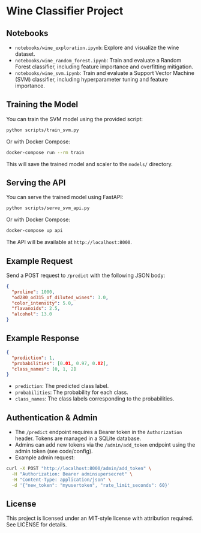 # Wine Classifier Project

## Notebooks
- `notebooks/wine_exploration.ipynb`: Explore and visualize the wine dataset.
- `notebooks/wine_random_forest.ipynb`: Train and evaluate a Random Forest classifier, including feature importance and overfitting mitigation.
- `notebooks/wine_svm.ipynb`: Train and evaluate a Support Vector Machine (SVM) classifier, including hyperparameter tuning and feature importance.

## Training the Model

You can train the SVM model using the provided script:

```sh
python scripts/train_svm.py
```

Or with Docker Compose:

```sh
docker-compose run --rm train
```

This will save the trained model and scaler to the `models/` directory.

## Serving the API

You can serve the trained model using FastAPI:

```sh
python scripts/serve_svm_api.py
```

Or with Docker Compose:

```sh
docker-compose up api
```

The API will be available at `http://localhost:8000`.

## Example Request

Send a POST request to `/predict` with the following JSON body:

```json
{
  "proline": 1000,
  "od280_od315_of_diluted_wines": 3.0,
  "color_intensity": 5.0,
  "flavanoids": 2.5,
  "alcohol": 13.0
}
```

## Example Response

```json
{
  "prediction": 1,
  "probabilities": [0.01, 0.97, 0.02],
  "class_names": [0, 1, 2]
}
```

- `prediction`: The predicted class label.
- `probabilities`: The probability for each class.
- `class_names`: The class labels corresponding to the probabilities.

## Authentication & Admin

- The `/predict` endpoint requires a Bearer token in the `Authorization` header. Tokens are managed in a SQLite database.
- Admins can add new tokens via the `/admin/add_token` endpoint using the admin token (see code/config).
- Example admin request:

```sh
curl -X POST "http://localhost:8000/admin/add_token" \
  -H "Authorization: Bearer adminsupersecret" \
  -H "Content-Type: application/json" \
  -d '{"new_token": "myusertoken", "rate_limit_seconds": 60}'
```

## License

This project is licensed under an MIT-style license with attribution required. See LICENSE for details.
